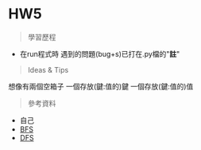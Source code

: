 # HW5
> 學習歷程

  * 在run程式時 遇到的問題(bug+s)已打在.py檔的"**註**"
  
> Ideas & Tips

  想像有兩個空箱子 一個存放(鍵:值的)鍵 一個存放(鍵:值的)值
  
> 參考資料
* 自己
* [BFS](http://isee.scu.edu.tw/mod/url/view.php?id=547569)
* [DFS](http://isee.scu.edu.tw/mod/url/view.php?id=549479)
